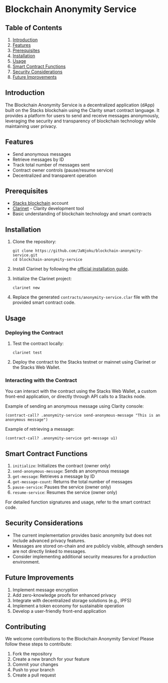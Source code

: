 # Blockchain Anonymity Service

## Table of Contents
1. [Introduction](#introduction)
2. [Features](#features)
3. [Prerequisites](#prerequisites)
4. [Installation](#installation)
5. [Usage](#usage)
6. [Smart Contract Functions](#smart-contract-functions)
7. [Security Considerations](#security-considerations)
8. [Future Improvements](#future-improvements)


## Introduction

The Blockchain Anonymity Service is a decentralized application (dApp) built on the Stacks blockchain using the Clarity smart contract language. It provides a platform for users to send and receive messages anonymously, leveraging the security and transparency of blockchain technology while maintaining user privacy.

## Features

- Send anonymous messages
- Retrieve messages by ID
- Track total number of messages sent
- Contract owner controls (pause/resume service)
- Decentralized and transparent operation

## Prerequisites

- [Stacks blockchain](https://www.stacks.co/) account
- [Clarinet](https://github.com/hirosystems/clarinet) - Clarity development tool
- Basic understanding of blockchain technology and smart contracts

## Installation

1. Clone the repository:
   ```
   git clone https://github.com/JaNjoku/blockchain-anonymity-service.git
   cd blockchain-anonymity-service
   ```

2. Install Clarinet by following the [official installation guide](https://github.com/hirosystems/clarinet#installation).

3. Initialize the Clarinet project:
   ```
   clarinet new
   ```

4. Replace the generated `contracts/anonymity-service.clar` file with the provided smart contract code.

## Usage

### Deploying the Contract

1. Test the contract locally:
   ```
   clarinet test
   ```

2. Deploy the contract to the Stacks testnet or mainnet using Clarinet or the Stacks Web Wallet.

### Interacting with the Contract

You can interact with the contract using the Stacks Web Wallet, a custom front-end application, or directly through API calls to a Stacks node.

Example of sending an anonymous message using Clarity console:

```clarity
(contract-call? .anonymity-service send-anonymous-message "This is an anonymous message")
```

Example of retrieving a message:

```clarity
(contract-call? .anonymity-service get-message u1)
```

## Smart Contract Functions

1. `initialize`: Initializes the contract (owner only)
2. `send-anonymous-message`: Sends an anonymous message
3. `get-message`: Retrieves a message by ID
4. `get-message-count`: Returns the total number of messages
5. `pause-service`: Pauses the service (owner only)
6. `resume-service`: Resumes the service (owner only)

For detailed function signatures and usage, refer to the smart contract code.

## Security Considerations

- The current implementation provides basic anonymity but does not include advanced privacy features.
- Messages are stored on-chain and are publicly visible, although senders are not directly linked to messages.
- Consider implementing additional security measures for a production environment.

## Future Improvements

1. Implement message encryption
2. Add zero-knowledge proofs for enhanced privacy
3. Integrate with decentralized storage solutions (e.g., IPFS)
4. Implement a token economy for sustainable operation
5. Develop a user-friendly front-end application

## Contributing

We welcome contributions to the Blockchain Anonymity Service! Please follow these steps to contribute:

1. Fork the repository
2. Create a new branch for your feature
3. Commit your changes
4. Push to your branch
5. Create a pull request

